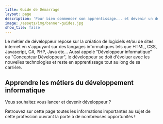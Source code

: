 ```yaml
---
title: Guide de Démarrage
layout: page
description: 'Pour bien commencer son apprentissage... et devenir un développeur, un vrai !'
image: /assets/img/banner-guides.jpg
show_tile: false
---
```


Le métier de développeur repose sur la création de logiciels et/ou de sites internet en s'appuyant sur des langages informatiques tels que HTML, CSS, Javascript, C#, PHP, Java etc... Aussi appelé "Développeur informatique" ou "Concepteur Développeur", le développeur se doit d'évoluer avec les nouvelles technologies et reste en apprentissage tout au long de sa carrière.

## Apprendre les métiers du développement informatique

Vous souhaitez vous lancer et devenir développeur ? 

Retrouvez sur cette page toutes les informations importantes au sujet de cette profession ouvrant la porte à de nombreuses opportunités !
